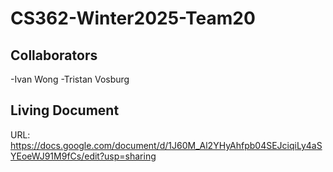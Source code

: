 # CS362-Winter2025-Team20

## Collaborators
-Ivan Wong
-Tristan Vosburg


## Living Document
URL: https://docs.google.com/document/d/1J60M_Al2YHyAhfpb04SEJciqiLy4aSYEoeWJ91M9fCs/edit?usp=sharing
